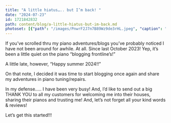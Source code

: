 ```yaml
---
title: "A little hiatus….. but I’m back! "
date: "2024-07-23"
id: 1721842832
path: content/blog/a-little-hiatus-but-im-back.md
photoset: [{"path": "/images/PnwrF2J7n7B89Wz9de3rHL.jpeg", "caption": "Izzy-cat\u2764\ufe0f", "thumbnail": "True"}]
---
```

If you’ve scrolled thru my piano adventures/blogs you’ve probably noticed I have not been around for awhile. At all. Since last October 2023! Yep, it’s been a little quiet on the piano “blogging frontline’s!”

  A little late, however, “Happy summer 2024!!”

On that note, I decided it was time to start blogging once again and share my adventures in piano tuning/repairs. 

In my defense….. I have been very busy! And, I’d like  to send out a big THANK YOU to all my customers for welcoming me into their houses, sharing their pianos and trusting me! And, let’s not forget all your kind words & reviews! 

Let’s get this started!!!
